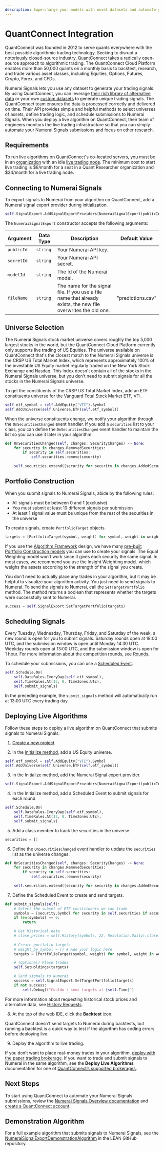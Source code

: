 ```yaml
---
description: Supercharge your models with novel datasets and automate your submissions with QuantConnect.
---
```


# QuantConnect Integration

QuantConnect was founded in 2012 to serve quants everywhere with the best possible algorithmic trading technology. Seeking to disrupt a notoriously closed-source industry, QuantConnect takes a radically open-source approach to algorithmic trading. The QuantConnect Cloud Platform enables more than 50,000 quants on a monthly basis to backtest, research, and trade various asset classes, including Equities, Options, Futures, Crypto, Forex, and CFDs.

Numerai Signals lets you use any dataset to generate your trading signals. By using QuantConnect, you can leverage [their rich library of alternative data](https://www.quantconnect.com/datasets) or your own [custom datasets](https://www.quantconnect.com/docs/v2/writing-algorithms/importing-data/key-concepts) to generate unique trading signals. The QuantConnect team ensures the data is processed correctly and delivered on time. Their API provides simple and helpful methods to select universes of assets, define trading logic, and schedule submissions to Numerai Signals. When you deploy a live algorithm on QuantConnect, their team of engineers monitors the live trading infrastructure so that you can simply automate your Numerai Signals submissions and focus on other research.

## Requirements

To run live algorithms on QuantConnect's co-located servers, you must be in an [organization](https://www.quantconnect.com/docs/v2/cloud-platform/organizations) with an idle [live trading node](https://www.quantconnect.com/docs/v2/cloud-platform/organizations/resources#04-Live-Trading-Nodes). The minimum cost to start live trading is $8/month for a seat in a Quant Researcher organization and $24/month for a live trading node.

## Connecting to Numerai Signals

To export signals to Numerai from your algorithm on QuantConnect, add a Numerai signal export provider during [initialization](https://www.quantconnect.com/docs/v2/writing-algorithms/initialization).

```python
self.SignalExport.AddSignalExportProviders(NumeraiSignalExport(publicId, secretId, modelId, fileName))
```

The `NumeraiSignalExport` constructor accepts the following arguments:



| Argument | Data Type | Description | Default Value |
|---|---|---|---|
| `publicId`  | `string` | Your Numerai API key. |   |
| `secretId`  | `string` | Your Numerai API secret. |   |
| `modelId`   | `string` | The Id of the Numerai model. |   |
| `fileName`  | `string` | The name for the signal file. If you use a file name that already exists, the new file overwrites the old one. | "predictions.csv" |


## Universe Selection

The Numerai Signals stock market universe covers roughly the top 5,000 largest stocks in the world, but the QuantConnect Cloud Platform currently only supports live trading of US Equities. The universe available on QuantConnect that's the closest match to the Numerai Signals universe is the CRSP US Total Market Index, which represents approximately 100% of the investable US Equity market regularly traded on the New York Stock Exchange and Nasdaq. This Index doesn't contain all of the stocks in the Numerai Signals universe, but you don't need to submit signals for all the stocks in the Numerai Signals universe.

To get the constituents of the CRSP US Total Market Index, add an ETF constituents universe for the Vanguard Total Stock Market ETF, VTI.

```python
self.etf_symbol = self.AddEquity("VTI").Symbol 
self.AddUniverse(self.Universe.ETF(self.etf_symbol))
```

When the universe constituents change, we notify your algorithm through the `OnSecuritiesChanged` event handler. If you add a `securities` list to your class, you can define the `OnSecuritiesChanged` event handler to maintain the list so you can use it later in your algorithm.

```python
def OnSecuritiesChanged(self, changes: SecurityChanges) -> None:
    for security in changes.RemovedSecurities:
        if security in self.securities:
            self.securities.remove(security)
            
    self.securities.extend([security for security in changes.AddedSecurities if security.Symbol != self.etf_symbol])
```

## Portfolio Construction

When you submit signals to Numerai Signals, abide by the following rules:

- All signals must be between 0 and 1 (exclusive)
- You must submit at least 10 different signals per submission
- At least 1 signal value must be unique from the rest of the securities in the universe

To create signals, create `PortfolioTarget` objects. 

```python
targets = [PortfolioTarget(symbol, weight) for symbol, weight in weight_by_symbol.items()]
```

If you use the [Algorithm Framework](https://www.quantconnect.com/docs/v2/writing-algorithms/algorithm-framework/overview) design, we have many [pre-built Portfolio Construction models](https://www.quantconnect.com/docs/v2/writing-algorithms/algorithm-framework/portfolio-construction/supported-models) you can use to create your signals. The Equal Weighting model won’t work since it gives each security the same signal. In most cases, we recommend you use the Insight Weighting model, which weighs the assets according to the strength of the signal you create.

You don’t need to actually place any trades in your algorithm, but it may be helpful to visualize your algorithm activity. You just need to send signals to Numerai. To send the signals to Numerai, call the `SetTargetPortfolio` method. The method returns a boolean that represents whether the targets were successfully sent to Numerai.

```python
success = self.SignalExport.SetTargetPortfolio(targets)
```

## Scheduling Signals

Every Tuesday, Wednesday, Thursday, Friday, and Saturday of the week, a new round is open for you to submit signals. Saturday rounds open at 18:00 UTC, and the submission window is open until Monday 14:30 UTC. Weekday rounds open at 13:00 UTC, and the submission window is open for 1 hour. For more information about the competition rounds, see [Rounds](https://docs.numer.ai/numerai-signals/signals-overview#rounds).

To schedule your submissions, you can use a [Scheduled Event](https://www.quantconnect.com/docs/v2/writing-algorithms/scheduled-events).

```python
self.Schedule.On(
    self.DateRules.EveryDay(self.etf_symbol),
    self.TimeRules.At(13, 0, TimeZones.Utc), 
    self.submit_signals)
```

In the preceding example, the `submit_signals` method will automatically run at 13:00 UTC every trading day. 


## Deploying Live Algorithms

Follow these steps to deploy a live algorithm on QuantConnect that submits signals to Numerai Signals:

1. [Create a new project](https://www.quantconnect.com/docs/v2/cloud-platform/projects/getting-started#03-Create-Projects).

2. In the [Initialize method](https://www.quantconnect.com/docs/v2/writing-algorithms/initialization), add a US Equity universe.

```python
self.etf_symbol = self.AddEquity("VTI").Symbol
self.AddUniverse(self.Universe.ETF(self.etf_symbol))
```

3. In the Initialize method, add the Numerai Signal export provider.

```python
self.SignalExport.AddSignalExportProviders(NumeraiSignalExport(publicId, secretId, modelId, fileName))
```

4. In the Initialize method, add a Scheduled Event to submit signals for each round.

```python
self.Schedule.On(
    self.DateRules.EveryDay(self.etf_symbol),
    self.TimeRules.At(13, 0, TimeZones.Utc), 
    self.submit_signals)
```

5. Add a class member to track the securities in the universe.

```python
securities = []
```

6. Define the `OnSecuritiesChanged` event handler to update the `securities` list as the universe changes.

```python
def OnSecuritiesChanged(self, changes: SecurityChanges) -> None:
    for security in changes.RemovedSecurities:
        if security in self.securities:
            self.securities.remove(security)
            
    self.securities.extend([security for security in changes.AddedSecurities if security.Symbol != self.etf_symbol])
```

7. Define the Scheduled Event to create and send targets.

```python
def submit_signals(self):
    # Select the subset of ETF constituents we can trade
    symbols = [security.Symbol for security in self.securities if security.HasData]
    if len(symbols) == 0:
        return

    # Get historical data
    # close_prices = self.History(symbols, 22, Resolution.Daily).close.unstack(0)
    
    # Create portfolio targets
    # weight_by_symbol = {} # Add your logic here
    targets = [PortfolioTarget(symbol, weight) for symbol, weight in weight_by_symbol.items()]

    # (Optional) Place trades
    self.SetHoldings(targets)

    # Send signals to Numerai
    success = self.SignalExport.SetTargetPortfolio(targets)
    if not success:
        self.Debug(f"Couldn't send targets at {self.Time}")
```

For more information about requesting historical stock prices and alternative data, see [History Requests](https://www.quantconnect.com/docs/v2/writing-algorithms/historical-data/history-requests).

8. At the top of the web IDE, click the **Backtest** icon. 

QuantConnect doesn’t send targets to Numerai during backtests, but running a backtest is a quick way to test if the algorithm has coding errors before deploying live.

9. Deploy the algorithm to live trading.

If you don’t want to place real-money trades in your algorithm, [deploy with the paper trading brokerage](https://www.quantconnect.com/docs/v2/cloud-platform/live-trading/brokerages/quantconnect-paper-trading#14-Deploy-Live-Algorithms). If you want to trade and submit signals to Numerai in the same algorithm, see the **Deploy Live Algorithms** documentation for one of [QuantConnect’s supported brokerages](https://www.quantconnect.com/docs/v2/cloud-platform/live-trading/brokerages).

## Next Steps

To start using QuantConnect to automate your Numerai Signals submissions, review the [Numerai Signals Overview documentation](https://docs.numer.ai/numerai-signals/signals-overview) and [create a QuantConnect account](https://www.quantconnect.com/signup).

## Demonstration Algorithm

For a full example algorithm that submits signals to Numerai Signals, see the [NumeraiSignalExportDemonstrationAlgorithm](https://github.com/QuantConnect/Lean/blob/master/Algorithm.Python/NumeraiSignalExportDemonstrationAlgorithm.py) in the LEAN GitHub repository.